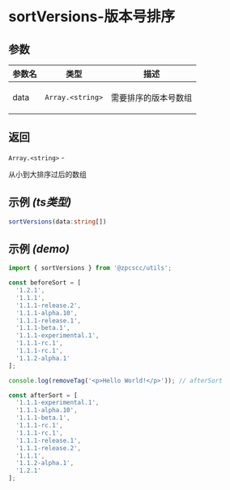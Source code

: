 # sortVersions-版本号排序

## 参数

| 参数名 | 类型                              | 描述                        |
| ------ | --------------------------------- | --------------------------- |
| data   | <code>Array.&lt;string&gt;</code> | <p>需要排序的版本号数组</p> |

## 返回

<code>Array.&lt;string&gt;</code> - <p>从小到大排序过后的数组</p>

## 示例 _(ts类型)_

```typescript
sortVersions(data:string[])
```

## 示例 _(demo)_

```typescript
import { sortVersions } from '@zpcscc/utils';

const beforeSort = [
  '1.2.1',
  '1.1.1',
  '1.1.1-release.2',
  '1.1.1-alpha.10',
  '1.1.1-release.1',
  '1.1.1-beta.1',
  '1.1.1-experimental.1',
  '1.1.1-rc.1',
  '1.1.1-rc.1',
  '1.1.2-alpha.1'
];

console.log(removeTag('<p>Hello World!</p>')); // afterSort

const afterSort = [
  '1.1.1-experimental.1',
  '1.1.1-alpha.10',
  '1.1.1-beta.1',
  '1.1.1-rc.1',
  '1.1.1-rc.1',
  '1.1.1-release.1',
  '1.1.1-release.2',
  '1.1.1',
  '1.1.2-alpha.1',
  '1.2.1'
];
```
